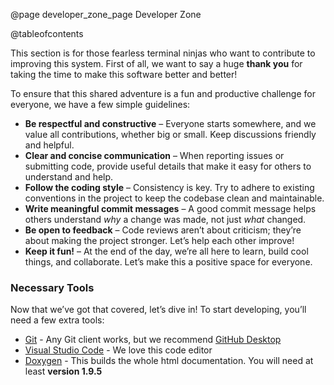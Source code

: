 @page developer_zone_page Developer Zone

@tableofcontents

This section is for those fearless terminal ninjas who want to contribute to improving this system. First of all, we want to say a huge **thank you** for taking the time to make this software better and better!

To ensure that this shared adventure is a fun and productive challenge for everyone, we have a few simple guidelines:  

- **Be respectful and constructive** – Everyone starts somewhere, and we value all contributions, whether big or small. Keep discussions friendly and helpful.  
- **Clear and concise communication** – When reporting issues or submitting code, provide useful details that make it easy for others to understand and help.  
- **Follow the coding style** – Consistency is key. Try to adhere to existing conventions in the project to keep the codebase clean and maintainable.  
- **Write meaningful commit messages** – A good commit message helps others understand *why* a change was made, not just *what* changed.  
- **Be open to feedback** – Code reviews aren’t about criticism; they’re about making the project stronger. Let’s help each other improve!  
- **Keep it fun!** – At the end of the day, we’re all here to learn, build cool things, and collaborate. Let’s make this a positive space for everyone.  

### Necessary Tools

Now that we’ve got that covered, let’s dive in! To start developing, you’ll need a few extra tools:
- [Git](https://git-scm.com/) - Any Git client works, but we recommend [GitHub Desktop](https://desktop.github.com/download/)
- [Visual Studio Code](https://code.visualstudio.com/) - We love this code editor
- [Doxygen](https://www.doxygen.nl/) - This builds the whole html documentation. You will need at least __version 1.9.5__